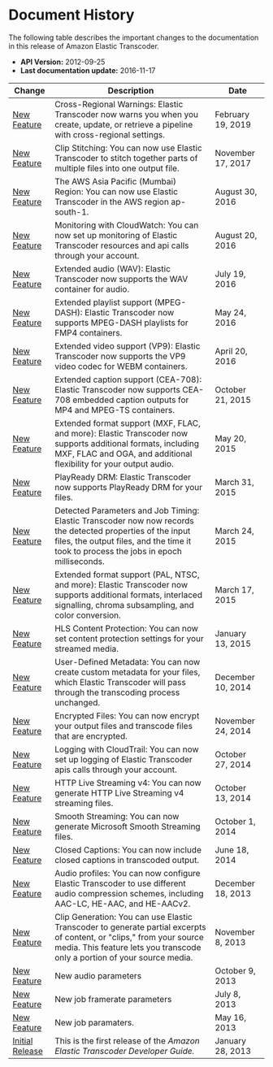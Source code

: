 # Document History<a name="history"></a>

The following table describes the important changes to the documentation in this release of Amazon Elastic Transcoder\.
+ **API Version:** 2012\-09\-25
+ **Last documentation update:** 2016\-11\-17

| Change | Description | Date | 
| --- |--- |--- |
| [New Feature](create-pipeline.html#create-pipeline-response-warnings) | Cross\-Regional Warnings: Elastic Transcoder now warns you when you create, update, or retrieve a pipeline with cross\-regional settings\.  | February 19, 2019 | 
| [New Feature](clip-stitching.html) | Clip Stitching: You can now use Elastic Transcoder to stitch together parts of multiple files into one output file\.  | November 17, 2017 | 
| [New Feature](limits.html) | The AWS Asia Pacific \(Mumbai\) Region: You can now use Elastic Transcoder in the AWS region ap\-south\-1\.  | August 30, 2016 | 
| [New Feature](monitoring-overview.html) | Monitoring with CloudWatch: You can now set up monitoring of Elastic Transcoder resources and api calls through your account\.  | August 20, 2016 | 
| [New Feature](#history) | Extended audio \(WAV\): Elastic Transcoder now supports the WAV container for audio\. | July 19, 2016 | 
| [New Feature](#history) | Extended playlist support \(MPEG\-DASH\): Elastic Transcoder now supports MPEG\-DASH playlists for FMP4 containers\. | May 24, 2016 | 
| [New Feature](#history) | Extended video support \(VP9\): Elastic Transcoder now supports the VP9 video codec for WEBM containers\. | April 20, 2016 | 
| [New Feature](captions.html) | Extended caption support \(CEA\-708\): Elastic Transcoder now supports CEA\-708 embedded caption outputs for MP4 and MPEG\-TS containers\.  | October 21, 2015 | 
| [New Feature](audio.html) | Extended format support \(MXF, FLAC, and more\): Elastic Transcoder now supports additional formats, including MXF, FLAC and OGA, and additional flexibility for your output audio\.  | May 20, 2015 | 
| [New Feature](drm.html) | PlayReady DRM: Elastic Transcoder now supports PlayReady DRM for your files\.  | March 31, 2015 | 
| [New Feature](#history) | Detected Parameters and Job Timing: Elastic Transcoder now now records the detected properties of the input files, the output files, and the time it took to process the jobs in epoch milliseconds\.  | March 24, 2015 | 
| [New Feature](#history) | Extended format support \(PAL, NTSC, and more\): Elastic Transcoder now supports additional formats, interlaced signalling, chroma subsampling, and color conversion\.  | March 17, 2015 | 
| [New Feature](job-settings.html#job-settings-hls-cp) | HLS Content Protection: You can now set content protection settings for your streamed media\.  | January 13, 2015 | 
| [New Feature](job-settings.html#job-settings-user-metadata) | User\-Defined Metadata: You can now create custom metadata for your files, which Elastic Transcoder will pass through the transcoding process unchanged\.  | December 10, 2014 | 
| [New Feature](encryption.html) | Encrypted Files: You can now encrypt your output files and transcode files that are encrypted\.  | November 24, 2014 | 
| [New Feature](logging_using_cloudtrail.html) | Logging with CloudTrail: You can now set up logging of Elastic Transcoder apis calls through your account\.  | October 27, 2014 | 
| [New Feature](#history) | HTTP Live Streaming v4: You can now generate HTTP Live Streaming v4 streaming files\.  | October 13, 2014 | 
| [New Feature](#history) | Smooth Streaming: You can now generate Microsoft Smooth Streaming files\.  | October 1, 2014 | 
| [New Feature](job-settings.html#job-settings-output-details-part-2) | Closed Captions: You can now include closed captions in transcoded output\.  | June 18, 2014 | 
| [New Feature](#history) | Audio profiles: You can now configure Elastic Transcoder to use different audio compression schemes, including AAC\-LC, HE\-AAC, and HE\-AACv2\.  | December 18, 2013 | 
| [New Feature](#history) | Clip Generation: You can use Elastic Transcoder to generate partial excerpts of content, or "clips," from your source media\. This feature lets you transcode only a portion of your source media\.  | November 8, 2013 | 
| [New Feature](#history) | New audio parameters | October 9, 2013 | 
| [New Feature](#history) | New job framerate parameters | July 8, 2013 | 
| [New Feature](#history) | New job paramaters\. | May 16, 2013 | 
| [Initial Release](#history) | This is the first release of the *Amazon Elastic Transcoder Developer Guide\.* | January 28, 2013 | 
